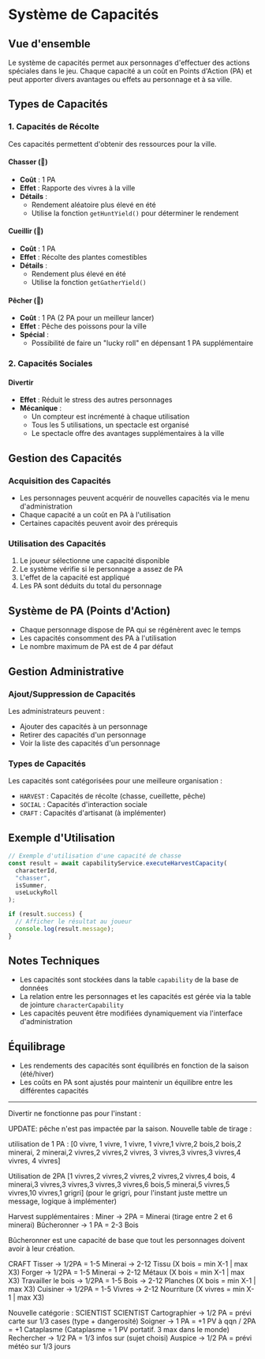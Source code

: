 # Système de Capacités

## Vue d'ensemble

Le système de capacités permet aux personnages d'effectuer des actions spéciales dans le jeu. Chaque capacité a un coût en Points d'Action (PA) et peut apporter divers avantages ou effets au personnage et à sa ville.

## Types de Capacités

### 1. Capacités de Récolte

Ces capacités permettent d'obtenir des ressources pour la ville.

#### Chasser (🦌)

- **Coût** : 1 PA
- **Effet** : Rapporte des vivres à la ville
- **Détails** :
  - Rendement aléatoire plus élevé en été
  - Utilise la fonction `getHuntYield()` pour déterminer le rendement

#### Cueillir (🌿)

- **Coût** : 1 PA
- **Effet** : Récolte des plantes comestibles
- **Détails** :
  - Rendement plus élevé en été
  - Utilise la fonction `getGatherYield()`

#### Pêcher (🎣)

- **Coût** : 1 PA (2 PA pour un meilleur lancer)
- **Effet** : Pêche des poissons pour la ville
- **Spécial** :
  - Possibilité de faire un "lucky roll" en dépensant 1 PA supplémentaire

### 2. Capacités Sociales

#### Divertir

- **Effet** : Réduit le stress des autres personnages
- **Mécanique** :
  - Un compteur est incrémenté à chaque utilisation
  - Tous les 5 utilisations, un spectacle est organisé
  - Le spectacle offre des avantages supplémentaires à la ville

## Gestion des Capacités

### Acquisition des Capacités

- Les personnages peuvent acquérir de nouvelles capacités via le menu d'administration
- Chaque capacité a un coût en PA à l'utilisation
- Certaines capacités peuvent avoir des prérequis

### Utilisation des Capacités

1. Le joueur sélectionne une capacité disponible
2. Le système vérifie si le personnage a assez de PA
3. L'effet de la capacité est appliqué
4. Les PA sont déduits du total du personnage

## Système de PA (Points d'Action)

- Chaque personnage dispose de PA qui se régénèrent avec le temps
- Les capacités consomment des PA à l'utilisation
- Le nombre maximum de PA est de 4 par défaut

## Gestion Administrative

### Ajout/Suppression de Capacités

Les administrateurs peuvent :

- Ajouter des capacités à un personnage
- Retirer des capacités d'un personnage
- Voir la liste des capacités d'un personnage

### Types de Capacités

Les capacités sont catégorisées pour une meilleure organisation :

- `HARVEST` : Capacités de récolte (chasse, cueillette, pêche)
- `SOCIAL` : Capacités d'interaction sociale
- `CRAFT` : Capacités d'artisanat (à implémenter)

## Exemple d'Utilisation

```typescript
// Exemple d'utilisation d'une capacité de chasse
const result = await capabilityService.executeHarvestCapacity(
  characterId,
  "chasser",
  isSummer,
  useLuckyRoll
);

if (result.success) {
  // Afficher le résultat au joueur
  console.log(result.message);
}
```

## Notes Techniques

- Les capacités sont stockées dans la table `capability` de la base de données
- La relation entre les personnages et les capacités est gérée via la table de jointure `characterCapability`
- Les capacités peuvent être modifiées dynamiquement via l'interface d'administration

## Équilibrage

- Les rendements des capacités sont équilibrés en fonction de la saison (été/hiver)
- Les coûts en PA sont ajustés pour maintenir un équilibre entre les différentes capacités

---

Divertir ne fonctionne pas pour l'instant :

UPDATE:
pêche n'est pas impactée par la saison.
Nouvelle table de tirage :

utilisation de 1 PA :
[0 vivre, 1 vivre, 1 vivre, 1 vivre,1 vivre,2 bois,2 bois,2 minerai, 2 minerai,2 vivres,2 vivres,2 vivres, 3 vivres,3 vivres,3 vivres,4 vivres, 4 vivres]

Utilisation de 2PA
[1 vivres,2 vivres,2 vivres,2 vivres,2 vivres,4 bois, 4 minerai,3 vivres,3 vivres,3 vivres,3 vivres,6 bois,5 minerai,5 vivres,5 vivres,10 vivres,1 grigri]
(pour le grigri, pour l'instant juste mettre un message, logique à implémenter)

Harvest supplémentaires :
Miner → 2PA = Minerai (tirage entre 2 et 6 minerai)
Bûcheronner → 1 PA = 2-3 Bois

Bûcheronner est une capacité de base que tout les personnages doivent avoir à leur création.

CRAFT
Tisser → 1/2PA = 1-5 Minerai → 2-12 Tissu (X bois = min X-1 | max X3)
Forger → 1/2PA = 1-5 Minerai → 2-12 Métaux (X bois = min X-1 | max X3)
Travailler le bois → 1/2PA = 1-5 Bois → 2-12 Planches (X bois = min X-1 | max X3)
Cuisiner → 1/2PA = 1-5 Vivres → 2-12 Nourriture (X vivres = min X-1 | max X3)

Nouvelle catégorie : SCIENTIST
SCIENTIST
Cartographier → 1/2 PA = prévi carte sur 1/3 cases (type + dangerosité)
Soigner → 1 PA = +1 PV à qqn / 2PA = +1 Cataplasme (Cataplasme = 1 PV portatif. 3 max dans le monde)
Rechercher → 1/2 PA = 1/3 infos sur (sujet choisi)
Auspice → 1/2 PA = prévi météo sur 1/3 jours
